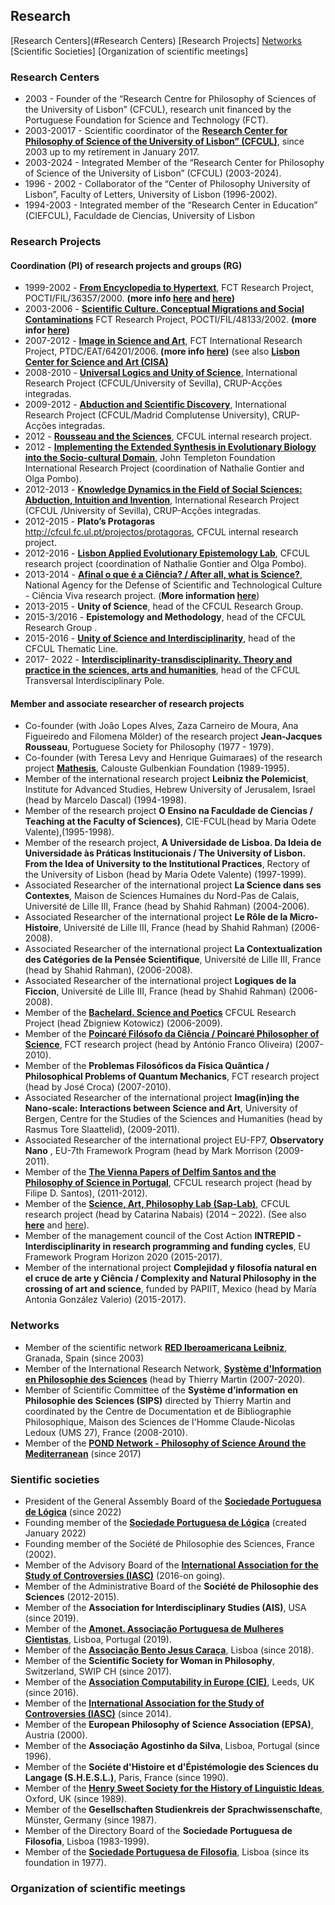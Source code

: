 ## Research 
[Research Centers](#Research Centers) [Research Projects] [Networks](#Networks) [Scientific Societies] [Organization of scientific meetings]


### Research Centers

* 2003 - Founder of  the “Research Centre for Philosophy of Sciences of the University of Lisbon” (CFCUL), research unit financed by the Portuguese Foundation for Science and Technology (FCT).
* 2003-20017 - Scientific coordinator of the **[Research Center for Philosophy of Science of the University of Lisbon” (CFCUL)](https://arquivo.pt/wayback/20140925030955/http://cfcul.fc.ul.pt/)**, since 2003 up to my retirement in January 2017.
* 2003-2024 - Integrated Member of the “Research Center for Philosophy of Science of the University of Lisbon” (CFCUL) (2003-2024).
* 1996 - 2002 - Collaborator of the “Center of Philosophy University of Lisbon”, Faculty of Letters, University of Lisbon (1996-2002).
* 1994-2003 - Integrated member of the “Research Center in Education” (CIEFCUL), Faculdade de Ciencias, University of Lisbon 


### Research Projects

#### Coordination (PI) of research projects and groups (RG)

* 1999-2002 - **[From Encyclopedia to Hypertext](https://arquivo.pt/wayback/20140930091757/http://www.educ.fc.ul.pt/hyper/)**, FCT Research Project, POCTI/FIL/36357/2000. **(more info [here](https://cful.letras.ulisboa.pt/cfulprojects/hypertext-and-encyclopedia) and [here](https://arquivo.pt/wayback/20140930094306/http://www.educ.fc.ul.pt/hyper/ency.htm#hip%C3%B3tese))** 
* 2003-2006 - **[Scientific Culture. Conceptual Migrations and Social Contaminations](https://arquivo.pt/wayback/20060219165027/http://cfcul.fc.ul.pt/migracoes/actividades.htm)**  FCT Research Project, POCTI/FIL/48133/2002. **(more infor [here](https://cfcul.ciencias.ulisboa.pt/projectos/cultura-cientifica-migracoes-conceptuais-e-contaminacoes-sociais/))**
* 2007-2012 - **[Image in Science and Art](https://arquivo.pt/wayback/20140926170450/http://ica.fc.ul.pt/)**, FCT International Research Project, PTDC/EAT/64201/2006. **(more info [here](https://cfcul.ciencias.ulisboa.pt/projectos/a-imagem-na-ciencia-e-na-arte/))** (see also **[Lisbon Center for Science and Art (CISA)](https://arquivo.pt/wayback/20140927010143/http://lisboncisa.fc.ul.pt/)**
* 2008-2010 - [**Universal Logics and Unity of Science**](<https://cfcul.ciencias.ulisboa.pt/projectos/logica-universal-e-unidade-da-ciencia/>),  International Research Project (CFCUL/University of Sevilla), CRUP-Acções integradas.
* 2009-2012 - **[Abduction and Scientific Discovery](https://arquivo.pt/wayback/20140925070503/http://cfcul.fc.ul.pt/projectos/abducao/abducao.htm)**,  International Research Project  (CFCUL/Madrid Complutense University), CRUP-Acções integradas.
* 2012 - **[Rousseau and the Sciences](https://arquivo.pt/wayback/20140925074630/http://cfcul.fc.ul.pt/projectos/rosseau/)**, CFCUL internal research project.
*	2012 - [**Implementing the Extended Synthesis in Evolutionary Biology into the Socio-cultural Domain**](https://www.templeton.org/grant/implementing-the-extended-synthesis-in-evolutionary-biology-into-the-sociocultural-domain(APPEEL)), John Templeton Foundation International Research Project (coordination of Nathalie Gontier and Olga Pombo).
* 2012-2013 - **[Knowledge Dynamics in the Field of Social Sciences: Abduction, Intuition and Invention](https://cfcul.ciencias.ulisboa.pt/projectos/dinamicas-do-conhecimento/)**, International Research Project (CFCUL /University of Sevilla), CRUP-Acções integradas. 
* 2012-2015 - **Plato’s Protagoras** <http://cfcul.fc.ul.pt/projectos/protagoras>, CFCUL internal research project.
* 2012-2016 - [**Lisbon Applied Evolutionary Epistemology Lab**](https://ciencias.ulisboa.pt/pt/noticia/07-02-2013/appeel-applied-evolutionary-epistemology-lab), CFCUL research project (coordination of Nathalie Gontier and Olga Pombo). 
* 2013-2014 -  [**Afinal o que é a Ciência? / After all, what is Science?**](https://cfcul.ciencias.ulisboa.pt/projectos/afinal-o-que-e-a-ciencia/), National Agency for the Defense of Scientific and Technological Culture - Ciência Viva research project. (**More information [here](https://arquivo.pt/wayback/20240112200715/https://ciencia13-14.fc.ul.pt/?)**)
* 2013-2015 - **Unity of Science**,  head of the CFCUL Research Group.
* 2015-3/2016 - **Epistemology and Methodology**, head of the CFCUL Research Group .
* 2015-2016 - **[Unity of Science and Interdisciplinarity](https://arquivo.pt/wayback/20171212131758/http://uci.fc.ul.pt/)**, head of the CFCUL Thematic Line. 
* 2017- 2022 - [**Interdisciplinarity-transdisciplinarity. Theory and practice in the sciences, arts and humanities**](https://cfcul.ciencias.ulisboa.pt/linhasinvestigacao/polo-de-investigacao-transversal/), head of the CFCUL Transversal Interdisciplinary Pole.

#### Member and associate researcher of research projects 

* Co-founder (with Joâo Lopes Alves, Zaza Carneiro de Moura, Ana Figueiredo and Filomena Mölder) of the research project **Jean-Jacques Rousseau**, Portuguese Society for Philosophy (1977 - 1979). 
* Co-founder (with Teresa Levy and Henrique Guimaraes) of the research project **[Mathesis](https://webpages.ciencias.ulisboa.pt/~ommartins/mathesis/index.htm)**, Calouste Gulbenkian Foundation  (1989-1995).
* Member of the international research project **Leibniz the Polemicist**, Institute for Advanced Studies, Hebrew University of Jerusalem, Israel (head by Marcelo Dascal) (1994-1998).
* Member of the research project **O Ensino na Faculdade de Ciencias / Teaching at the Faculty of Sciences)**, CIE-FCUL(head by Maria Odete Valente),(1995-1998). 
* Member of the research project, **A Universidade de Lisboa. Da Ideia de Universidade às Práticas Institucionais / The University of Lisbon. From the Idea of University to the Institutional Practices**, Rectory of the University of Lisbon (head by Maria Odete Valente) (1997-1999).
* Associated Researcher of the international project **La Science dans ses Contextes**, Maison de Sciences Humaines du Nord-Pas de Calais, Université de Lille III, France (head by Shahid Rahman) (2004-2006).
* Associated Researcher of the international project **Le Rôle de la Micro-Histoire**, Université de Lille III, France (head by Shahid Rahman) (2006-2008). 
* Associated Researcher of the international project **La Contextualization des Catégories de la Pensée Scientifique**, Université de Lille III, France (head by Shahid Rahman), (2006-2008). 
* Associated Researcher of the international project **Logiques de la Ficcion**, Université de Lille III, France (head by Shahid Rahman) (2006-2008).
* Member of the **[Bachelard. Science and Poetics](https://arquivo.pt/wayback/20140925075736/http://cfcul.fc.ul.pt/projectos/bachelard/)** CFCUL Research Project (head Zbigniew Kotowicz) (2006-2009). 
* Member of the [**Poincaré Filósofo da Ciência / Poincaré Philosopher of Science**](https://cfcul.ciencias.ulisboa.pt/projectos/poincare-filosofo-da-ciencia/), FCT research project (head by António Franco Oliveira) (2007-2010). 
* Member of the  **Problemas Filosóficos da Física Quântica / Philosophical Problems of Quantum Mechanics**,  FCT research project (head by José Croca) (2007-2010). 
* Associated Researcher of the international project **Imag(in)ing the Nano-scale: Interactions between Science and Art**, University of Bergen, Centre for the Studies of the Sciences and Humanities (head by Rasmus Tore Slaattelid), (2009-2011).  
* Associated Researcher of the international project EU-FP7,  **Observatory Nano** , EU-7th Framework Program (head by Mark Morrison (2009-2011). 
* Member of the  [**The Vienna Papers of Delfim Santos and the Philosophy of Science in Portugal**](https://www.delfimsantos.net/2013/04/23/lancamento-da-delfim-santos-studies/), CFCUL research project (head by Filipe D. Santos), (2011-2012).
* Member of the  [**Science, Art, Philosophy Lab (Sap-Lab)**](https://www.researchgate.net/lab/Catarina-Pombo-Nabais-Lab), CFCUL research project (head by Catarina Nabais) (2014 – 2022). (See also [**here**](https://www.facebook.com/SciArtPhiloLAB/) and [here](https://inarts.eu/en/lab/collaborations/rd/1/)).
* Member of the management council of the Cost Action **INTREPID - Interdisciplinarity in research programming and funding cycles**,  EU Framework Program Horizon 2020 (2015-2017).
* Member of the international project **Complejidad y filosofía natural en el cruce de arte y Ciência / Complexity and Natural Philosophy in the crossing of art and science**, funded by PAPIIT, Mexico (head by María Antonia González Valerio) (2015-2017).

### Networks 

* Member of the scientific network **[RED Iberoamericana Leibniz](http://leibniz.es/red-iberoamericana-leibniz/)**, Granada, Spain (since 2003)
* Member of the International Research Network, **[Système d'Information en Philosophie des Sciences](https://mshe.univ-fcomte.fr/sips)** (head by Thierry Martin (2007-2020). 
* Member of Scientific Committee of the **Système d’information en Philosophie des Sciences (SIPS)** directed by Thierry Martin and coordinated by the Centre de Documentation et de Bibliographie Philosophique, Maison des Sciences de l'Homme Claude-Nicolas Ledoux (UMS 27), France (2008-2010).  
* Member of the **[POND Network - Philosophy of Science Around the Mediterranean](https://pondposmed.wordpress.com/)** (since 2017)


### Sientific societies

* President of the General Assembly Board of the **[Sociedade Portuguesa de Lógica](https://groups.tecnico.ulisboa.pt/~spl.daemon/)** (since 2022)
* Founding member of the **[Sociedade Portuguesa de Lógica](https://groups.tecnico.ulisboa.pt/~spl.daemon/)** (created January 2022)
* Founding member of the Société de Philosophie des Sciences, France (2002). 
* Member of the Advisory Board of the **[International Association for the Study of Controversies (IASC)](https://iasc.me/)** (2016-on going).
* Member of the Administrative Board of the **Société de Philosophie des Sciences** (2012-2015).
* Member of the **Association for Interdisciplinary Studies (AIS)**, USA (since 2019).
* Member of the **[Amonet. Associação Portuguesa de Mulheres Cientistas](https://amonetpt.wixsite.com/amonet)**, Lisboa, Portugal (2019).
* Member of the **[Associação Bento Jesus Caraça](https://www.associacaobentodejesuscaraca.pt/)**, Lisboa (since 2018).
* Member of the **Scientific Society for Woman in Philosophy**, Switzerland, SWIP CH (since 2017).
* Member of the **[Association Computability in Europe (CIE)](https://www.acie.eu/)**, Leeds, UK (since 2016).  
* Member of the **[International Association for the Study of Controversies (IASC)](https://iasc.me/)** (since 2014).
* Member of the **European Philosophy of Science Association (EPSA)**, Austria (2000).
* Member of the **Associação Agostinho da Silva**, Lisboa, Portugal (since 1996).   
* Member of the **Sociéte d'Histoire et d'Épistémologie des Sciences du Langage (S.H.E.S.L.)**, Paris, France (since 1990).
* Member of the **[Henry Sweet Society for the History of Linguistic Ideas](https://www.henrysweet.org)**, Oxford, UK (since 1989). 
* Member of the **Gesellschaften Studienkreis der Sprachwissenschafte**, Münster, Germany (since 1987).
* Member of the Directory Board of the **Sociedade Portuguesa de Filosofia**, Lisboa (1983-1999).
* Member of the **[Sociedade Portuguesa de Filosofia](https://www.spfil.pt/)**, Lisboa (since its foundation in 1977).

### Organization of scientific meetings
